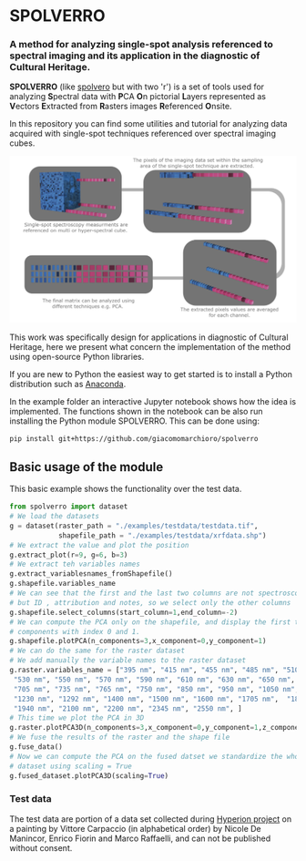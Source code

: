 # SPOLVERRO
### A method for analyzing single-spot analysis referenced to spectral imaging and its application in the diagnostic of Cultural Heritage.

**SPOLVERRO** (like [spolvero](https://it.wikipedia.org/wiki/Spolvero) but with two 'r') is a set of tools used for analyzing **S**pectral data with **P**CA **O**n pictorial **L**ayers represented as **V**ectors **E**xtracted from **R**asters images **R**eferenced **O**nsite.

In this repository you can find some utilities and tutorial for analyzing data acquired with single-spot techniques referenced over spectral imaging cubes.

![Alt text](images/visualabstract.jpg?raw=true "Graphic representation of the method proposed")

This work was specifically design for applications in diagnostic of Cultural Heritage, here we present what concern the implementation of the method using open-source Python libraries.

If you are new to Python the easiest way to get started is to install a Python distribution such as [Anaconda](https://www.anaconda.com/).

In the example folder an interactive Jupyter notebook shows how the idea is implemented.
The functions shown in the notebook can be also run installing the Python module SPOLVERRO.
This can be done using:

```
pip install git+https://github.com/giacomomarchioro/spolverro
```

## Basic usage of the module
This basic example shows the functionality over the test data.

  ```python
  from spolverro import dataset
  # We load the datasets
  g = dataset(raster_path = "./examples/testdata/testdata.tif",
              shapefile_path = "./examples/testdata/xrfdata.shp")
  # We extract the value and plot the position
  g.extract_plot(r=9, g=6, b=3)
  # We extract teh variables names
  g.extract_variablesnames_fromShapefile()
  g.shapefile.variables_name
  # We can see that the first and the last two columns are not spectroscopy data
  # but ID , attribution and notes, so we select only the other columns
  g.shapefile.select_columns(start_column=1,end_column=-2)
  # We can compute the PCA only on the shapefile, and display the first two
  # components with index 0 and 1.
  g.shapefile.plotPCA(n_components=3,x_component=0,y_component=1)
  # We can do the same for the raster dataset
  # We add manually the variable names to the raster dataset
  g.raster.variables_name = ["395 nm", "415 nm", "455 nm", "485 nm", "510 nm",
   "530 nm", "550 nm", "570 nm", "590 nm", "610 nm", "630 nm", "650 nm", "675 nm",
   "705 nm", "735 nm", "765 nm", "750 nm", "850 nm", "950 nm", "1050 nm",
   "1230 nm", "1292 nm", "1400 nm", "1500 nm", "1600 nm", "1705 nm",  "1830 nm",
   "1940 nm", "2100 nm", "2200 nm", "2345 nm", "2550 nm", ]
  # This time we plot the PCA in 3D
  g.raster.plotPCA3D(n_components=3,x_component=0,y_component=1,z_component=2)
  # We fuse the results of the raster and the shape file
  g.fuse_data()
  # Now we can compute the PCA on the fused datset we standardize the whole
  # dataset using scaling = True
  g.fused_dataset.plotPCA3D(scaling=True)
  ```

### Test data
The test data are portion of a data set collected during [Hyperion project](http://www.iperionch.eu/) on a painting by Vittore Carpaccio (in alphabetical order) by Nicole De Manincor, Enrico Fiorin and Marco Raffaelli, and can not be published without consent.
